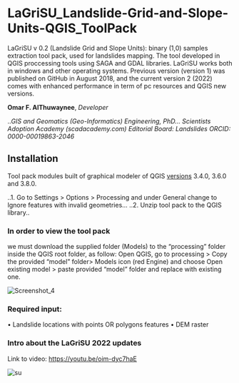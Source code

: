 # LaGriSU_Landslide-Grid-and-Slope-Units-QGIS_ToolPack

LaGriSU v 0.2 (Landslide Grid and Slope Units): binary (1,0) samples extraction tool pack, used for landslides mapping.
The tool developed in QGIS proccessing tools using SAGA and GDAL libraries.
LaGriSU works both in windows and other operating systems.
Previous version (version 1) was published on GitHub in August 2018, and the current version 2 (2022) comes with enhanced performance in term of pc resources and QGIS new versions.



**Omar F. AlThuwaynee**, *Developer* 

..*GIS and Geomatics (Geo-Informatics) Engineering, PhD.*..
*Scientists Adoption Academy (scadacademy.com)*
*Editorial Board: Landslides*
*ORCID: 0000-00019863-2046*

## Installation

Tool pack modules built of graphical modeler of QGIS [versions](https://qgis.org/downloads/) 3.4.0, 3.6.0 and 3.8.0.

..1.	Go to Settings > Options > Processing and under General change to Ignore features with invalid geometries...
..2.	Unzip tool pack to the QGIS library..


### In order to view the tool pack
we must download the supplied folder (Models) to the “processing” folder inside the QGIS root folder, as follow:
Open QGIS, go to processing > Copy the provided “model” folder> Models icon (red Engine) and choose Open existing model > paste provided “model” folder and replace with existing one.


![Screenshot_4](https://user-images.githubusercontent.com/8848123/155887780-8a904439-bce4-4fb4-9160-fbcab6b8f9ce.png)


### Required input:
•	Landslide locations with points OR polygons features
•	DEM raster
### Intro about the LaGriSU 2022 updates

Link to video:  https://youtu.be/oim-dyc7haE

![su](https://user-images.githubusercontent.com/8848123/155884250-fa01a054-7032-4651-a77c-0a5c72d8b785.jpg)


